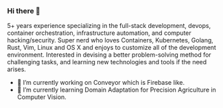 ### Hi there 👋

5+ years experience specializing in the full-stack development, devops, container orchestration, infrastructure automation, and computer hacking/security. Super nerd who loves Containers, Kubernetes, Golang, Rust, Vim, Linux and OS X and enjoys to customize all of the development environment. Interested in devising a better problem-solving method for challenging tasks, and learning new technologies and tools if the need arises.

- 🔭 I’m currently working on Conveyor which is Firebase like.
- 🌱 I’m currently learning Domain Adaptation for Precision Agriculture in Computer Vision.

<!--
**yildizozan/yildizozan** is a ✨ _special_ ✨ repository because its `README.md` (this file) appears on your GitHub profile.

Here are some ideas to get you started:

- 🔭 I’m currently working on ...
- 🌱 I’m currently learning ...
- 👯 I’m looking to collaborate on ...
- 🤔 I’m looking for help with ...
- 💬 Ask me about ...
- 📫 How to reach me: ...
- 😄 Pronouns: ...
- ⚡ Fun fact: ...
-->
